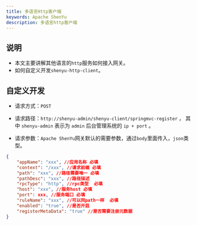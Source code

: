 ```yaml
---
title: 多语言Http客户端
keywords: Apache ShenYu
description: 多语言http客户端
---
```


## 说明

* 本文主要讲解其他语言的`http`服务如何接入网关。
* 如何自定义开发`shenyu-http-client`。

## 自定义开发

* 请求方式：`POST`
* 请求路径：`http://shenyu-admin/shenyu-client/springmvc-register` ，  其中 `shenyu-admin` 表示为 `admin` 后台管理系统的 `ip + port` 。


* 请求参数：`Apache ShenYu`网关默认的需要参数，通过`body`里面传入，`json`类型。

```json
{
    "appName": "xxx", //应用名称 必填
    "context": "/xxx", //请求前缀 必填
    "path": "xxx", //路径需要唯一 必填
    "pathDesc": "xxx", //路径描述
    "rpcType": "http", //rpc类型  必填
    "host": "xxx", //服务host 必填
    "port": xxx, //服务端口 必填
    "ruleName": "xxx", //可以同path一样  必填
    "enabled": "true", //是否开启
    "registerMetaData": "true" //是否需要注册元数据
}
```





